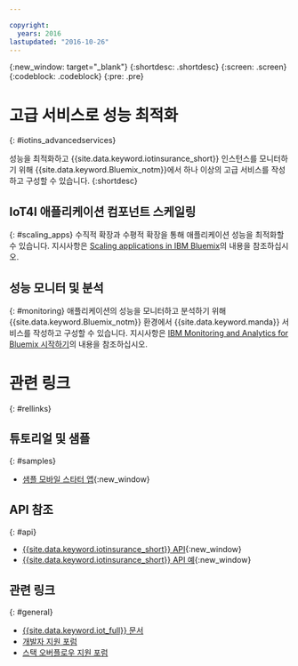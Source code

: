 ```yaml
---

copyright:
  years: 2016
lastupdated: "2016-10-26"
---
```


<!-- Common attributes used in the template are defined as follows: -->
{:new_window: target="\_blank"}
{:shortdesc: .shortdesc}
{:screen: .screen}
{:codeblock: .codeblock}
{:pre: .pre}


<!-- {{site.data.keyword.iotinsurance_full}}  {{site.data.keyword.iotinsurance_short}}  -->


# 고급 서비스로 성능 최적화
{: #iotins_advancedservices}


성능을 최적화하고 {{site.data.keyword.iotinsurance_short}} 인스턴스를 모니터하기 위해 {{site.data.keyword.Bluemix_notm}}에서 하나 이상의 고급 서비스를 작성하고 구성할 수 있습니다.
{:shortdesc}

## IoT4I 애플리케이션 컴포넌트 스케일링
{: #scaling_apps}
수직적 확장과 수평적 확장을 통해 애플리케이션 성능을 최적화할 수 있습니다. 지시사항은 [Scaling applications in IBM Bluemix](http://www.ibm.com/developerworks/cloud/library/cl-bluemix-autoscale/)의 내용을 참조하십시오. 

## 성능 모니터 및 분석
{: #monitoring}
애플리케이션의 성능을 모니터하고 분석하기 위해 {{site.data.keyword.Bluemix_notm}} 환경에서 {{site.data.keyword.manda}} 서비스를 작성하고 구성할 수 있습니다. 지시사항은 [IBM Monitoring and Analytics for Bluemix 시작하기](https://console.ng.bluemix.net/docs/services/monana/index.html#gettingstartedtemplate)의 내용을 참조하십시오. 

<!-- ### Monitoring logging information with Logmet

https://console.ng.bluemix.net/docs/services/MessageHub/index.html#messagehub072
-->

<!--
### Monitoring with New Relic
For additional monitoring, you can use New Relic, a third-party service that provides monitoring metrics for your application. For instructions to create the New Relic service in your {{site.data.keyword.Bluemix_notm}} environment, see [Using New Relic](https://console.ng.bluemix.net/docs/runtimes/liberty/newRelic.html).
-->


# 관련 링크
{: #rellinks}

## 튜토리얼 및 샘플
{: #samples}
* [샘플 모바일 스타터 앱](https://github.com/ibm-watson-iot/ioti-mobile){:new_window}

## API 참조
{: #api}
* [{{site.data.keyword.iotinsurance_short}} API](https://iot4i-api-docs.mybluemix.net/){:new_window}
* [{{site.data.keyword.iotinsurance_short}} API 예](https://github.com/IBM-Bluemix/iot4i-api-examples-nodejs/#iot-for-insurance-api-examples){:new_window}

## 관련 링크 
{: #general}
* [{{site.data.keyword.iot_full}} 문서](https://console.ng.bluemix.net/docs/services/IoT/index.html)
* [개발자 지원 포럼](https://developer.ibm.com/answers/search.html?f=&type=question&redirect=search%2Fsearch&sort=relevance&q=%2B[iot]%20%2B[bluemix])
* [스택 오버플로우 지원 포럼](http://stackoverflow.com/questions/tagged/ibm-bluemix)
